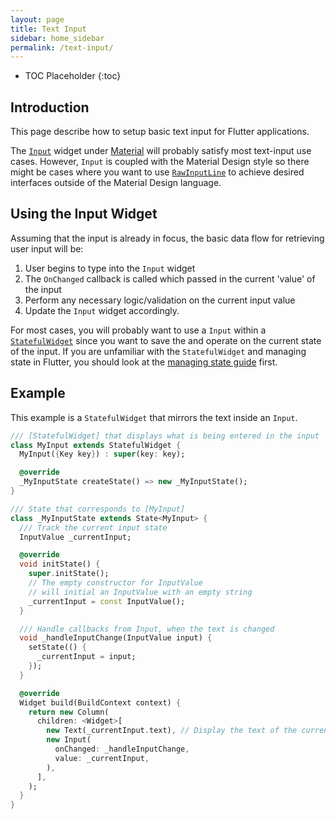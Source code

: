 ```yaml
---
layout: page
title: Text Input
sidebar: home_sidebar
permalink: /text-input/
---
```


* TOC Placeholder
{:toc}

## Introduction

This page describe how to setup basic text input for Flutter applications.

The
[`Input`](https://docs.flutter.io/flutter/material/Input-class.html)
widget under
[Material](https://docs.flutter.io/flutter/material/material-library.html )
will probably satisfy most text-input use cases. However, `Input` is coupled
with the Material Design style so there might be cases where you want to use  [`RawInputLine`](https://docs.flutter.io/flutter/widgets/RawInputLine-class.html)
to achieve desired interfaces outside of the Material Design language.


Using the Input Widget
---------

Assuming that the input is already in focus, the basic data flow for retrieving
user input will be:

1. User begins to type into the `Input` widget
2. The `OnChanged` callback is called which passed in the current 'value' of the
 input
3. Perform any necessary logic/validation on the current input value
4. Update the `Input` widget accordingly.

For most cases, you will probably want to use a `Input` within a [`StatefulWidget`](https://docs.flutter.io/flutter/widgets/StatefulWidget-class.html)
since you want to save the and operate on the current state of the input.
If you are unfamiliar with the `StatefulWidget` and managing state in Flutter,
you should look at the
[managing state guide](https://flutter.io/widgets-intro/#managing-state) first.

Example
---------

This example is a `StatefulWidget` that mirrors the text inside an `Input`.

```dart
/// [StatefulWidget] that displays what is being entered in the input
class MyInput extends StatefulWidget {
  MyInput({Key key}) : super(key: key);

  @override
  _MyInputState createState() => new _MyInputState();
}

/// State that corresponds to [MyInput]
class _MyInputState extends State<MyInput> {
  /// Track the current input state
  InputValue _currentInput;

  @override
  void initState() {
    super.initState();
    // The empty constructor for InputValue
    // will initial an InputValue with an empty string
    _currentInput = const InputValue();
  }

  /// Handle callbacks from Input, when the text is changed
  void _handleInputChange(InputValue input) {
    setState(() {
      _currentInput = input;
    });
  }

  @override
  Widget build(BuildContext context) {
    return new Column(
      children: <Widget>[
        new Text(_currentInput.text), // Display the text of the current input
        new Input(
          onChanged: _handleInputChange,
          value: _currentInput,
        ),
      ],
    );
  }
}
```
